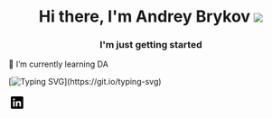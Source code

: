 <h1 align="center">Hi there, I'm Andrey Brykov</a> 
<img src="https://github.com/blackcater/blackcater/raw/main/images/Hi.gif" height="32"/></h1>
<h3 align="center">I'm just getting started</h3>


🌱 I’m currently learning DA

[![Typing SVG](https://readme-typing-svg.herokuapp.com?color=%2336BCF7&lines=data+analytics+/+big+data+/...)](https://git.io/typing-svg)

<img src="https://github.com/AndreyBrykov/AndreyBrykov/blob/main/in1.png" alt="альтернативный текст">

<!--
**AndreyBrykov/AndreyBrykov** is a ✨ _special_ ✨ repository because its `README.md` (this file) appears on your GitHub profile.

Here are some ideas to get you started:

- 🔭 I’m currently working on ...
- 🌱 I’m currently learning DA, DS
- 👯 I’m looking to collaborate on ...
- 🤔 I’m looking for help with ...
- 💬 Ask me about ...
- 📫 How to reach me: ...
- 😄 Pronouns: ...
- ⚡ Fun fact: ...
-->
